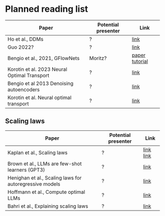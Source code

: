 # Planned reading list

| Paper | Potential presenter | Link |
| ------- | ------- | ------- |
| Ho et al., DDMs  | ? | [link](https://arxiv.org/pdf/2006.11239)|
| Guo 2022? | ? | [link](https://arxiv.org/pdf/2208.11970)|
| Bengio et al., 2021, GFlowNets | Moritz? |  [paper](https://proceedings.neurips.cc/paper/2021/hash/e614f646836aaed9f89ce58e837e2310-Abstract.html) [tutorial](https://milayb.notion.site/The-GFlowNet-Tutorial-95434ef0e2d94c24aab90e69b30be9b3) | 
| Korotin et al. 2023 Neural Optimal Transport | ? | [link](https://openreview.net/forum?id=d8CBRlWNkqH) |
| Bengio et al 2013 Denoising autoencoders | ? | [link](https://arxiv.org/abs/1305.6663) |
| Korotin et al. Neural optimal transport | ? | [link](https://openreview.net/forum?id=d8CBRlWNkqH) |

## Scaling laws

| Paper | Potential presenter | Link |
| ------- | ------- | ------- |
| Kaplan et al., Scaling laws  | ? | [link](https://arxiv.org/abs/2001.08361) [link](https://www.youtube.com/watch?v=5eqRuVp65eY)|
| Brown et al., LLMs are few-shot learners (GPT3)  | ? | [link](https://arxiv.org/abs/2005.14165)| 
| Henighan et al., Scaling laws for autoregressive models  | ? | [link](https://arxiv.org/abs/2010.14701)| 
| Hoffmann et al., Compute optimal LLMs  | ? | [link](https://arxiv.org/abs/2203.15556)| 
| Bahri et al., Explaining scaling laws | ? | [link](https://arxiv.org/html/2102.06701v2)| 
